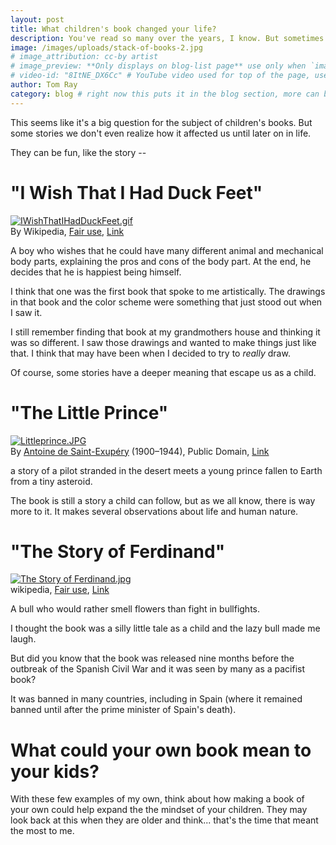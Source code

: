 ```yaml
---
layout: post
title: What children's book changed your life?
description: You've read so many over the years, I know. But sometimes one speaks to you, and you still remember it.
image: /images/uploads/stack-of-books-2.jpg
# image_attribution: cc-by artist
# image_preview: **Only displays on blog-list page** use only when `image` and `video-id` images won't work. example: other video source besides YouTube is used.
# video-id: "8ItNE_DX6Cc" # YouTube video used for top of the page, use url ID only. This embeds responsive video and video thumbnail for preview.
author: Tom Ray
category: blog # right now this puts it in the blog section, more can be created.
---
```


This seems like it's a big question for the subject of children's books. But some stories we don't even realize how it affected us until later on in life.

They can be fun, like the story --

"I Wish That I Had Duck Feet"
=============================

> <p class="small">
<a href="https://en.wikipedia.org/wiki/File:IWishThatIHadDuckFeet.gif#/media/File:IWishThatIHadDuckFeet.gif"><img src="https://upload.wikimedia.org/wikipedia/en/b/bb/IWishThatIHadDuckFeet.gif" alt="IWishThatIHadDuckFeet.gif"></a><br>By Wikipedia, <a href="//en.wikipedia.org/wiki/File:IWishThatIHadDuckFeet.gif" title="Fair use of copyrighted material in the context of I Wish That I Had Duck Feet">Fair use</a>, <a href="https://en.wikipedia.org/w/index.php?curid=14779074">Link</a></p>
A boy who wishes that he could have many different animal and mechanical body parts, explaining the pros and cons of the body part. At the end, he decides that he is happiest being himself.

I think that one was the first book that spoke to me artistically. The drawings in that book and the color scheme were something that just stood out when I saw it.

I still remember finding that book at my grandmothers house and thinking it was so different. I saw those drawings and wanted to make things just like that. I think that may have been when I decided to try to _really_ draw.

Of course, some stories have a deeper meaning that escape us as a child.

"The Little Prince"
===================

> <p class="small">
<a href="https://en.wikipedia.org/wiki/File:Littleprince.JPG#/media/File:Littleprince.JPG"><img src="https://upload.wikimedia.org/wikipedia/en/0/05/Littleprince.JPG" alt="Littleprince.JPG"></a>
<br>By <a href="//en.wikipedia.org/wiki/Antoine_de_Saint-Exup%C3%A9ry" title="Antoine de Saint-Exupéry">Antoine de Saint-Exupéry</a> (1900–1944), Public Domain, <a href="https://en.wikipedia.org/w/index.php?curid=7777341">Link</a></p>
a story of a pilot stranded in the desert meets a young prince fallen to Earth from a tiny asteroid.

The book is still a story a child can follow, but as we all know, there is way more to it. It makes several observations about life and human nature.

"The Story of Ferdinand"
========================

> <p class="small">
<a href="https://en.wikipedia.org/wiki/File:The_Story_of_Ferdinand.jpg#/media/File:The_Story_of_Ferdinand.jpg"><img src="https://upload.wikimedia.org/wikipedia/en/8/8f/The_Story_of_Ferdinand.jpg" alt="The Story of Ferdinand.jpg"></a>
<br>wikipedia, <a href="//en.wikipedia.org/wiki/File:The_Story_of_Ferdinand.jpg" title="Fair use of copyrighted material in the context of The Story of Ferdinand">Fair use</a>, <a href="https://en.wikipedia.org/w/index.php?curid=31476271">Link</a></p>
A bull who would rather smell flowers than fight in bullfights.

I thought the book was a silly little tale as a child and the lazy bull made me laugh.

But did you know that the book was released nine months before the outbreak of the Spanish Civil War and it was seen by many as a pacifist book?

It was banned in many countries, including in Spain (where it remained banned until after the prime minister of Spain's death).

What could your own book mean to your kids?
===========================================

With these few examples of my own, think about how making a book of your own could help expand the the mindset of your children. They may look back at this when they are older and think... that's the time that meant the most to me.
